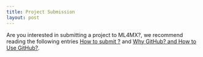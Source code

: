 ```yaml
---
title: Project Submission
layout: post
---
```


Are you interested in submitting a project to ML4MX?, we recommend reading the following 
entries [How to submit ?](https://ml4mx.github.io/website/blog/2017/12/31/submission-process.html) and
[Why GitHub? and How to Use GitHub?](https://ml4mx.github.io/website/blog/2018/01/01/why-github.html).



